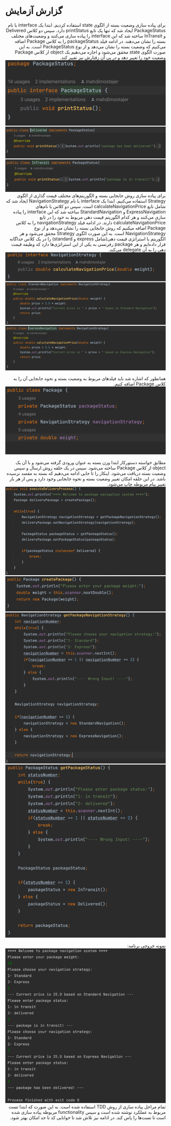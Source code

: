 # گزارش آزمایش
<div dir="rtl">برای پیاده سازی وضعیت بسته از الگوی state استفاده کردیم. ابتدا یک interface با نام PackageStatus ایجاد شد که تنها یک تابع printStatus دارد. سپس دو کلاس Delivered و InTransit ساخته شد که این interface را پیاده سازی می‌کنند و وضعیت‌های مختلف بسته را نشان می‌دهند. در ادامه فیلد packageStatus را به کلاس Package اضافه می‌کنیم که وضعیت بسته را نشان می‌دهد و از نوع PackageStatus است. به این صورت الگوی state محقق می‌شود و اجازه می‌دهیم یک object از کلاس Package وضعیت خود را تغییر دهد و در پی آن رفتارش نیز تغییر کند.

<img src="./images/1.png" />
<img src="./images/2.png" />
<img src="./images/3.png" />
برای پیاده سازی روش جابجایی بسته و الگوریتم‌های مختلف قیمت گذاری از الگوی Strategy استفاده می‌کنیم. ابتدا یک interface با نام NavigationStrategy ایجاد شد که شامل تابع calculateNavigationPrice است. سپس دو کلاس با نام‌های ExpressNavigation و StandardNavigation ساخته شد که این interface را پیاده سازی می‌کنند و هر کدام الگوریتم قیمت دهی مربوط به خود را در تابع calculateNavigationPrice دارند. در ادامه فیلد navigationStrategy را به کلاس Package اضافه میکنیم که روش جابجایی بسته را نشان می‌دهد و از نوع NavigationStrategy است. به این صورت الگوی Strategy محقق می‌شود و هر الگوریتم یا استراتژی قیمت دهی(شامل express و standard) را در یک کلاس جداگانه قرار داده‌ایم و هر package رفرنسی به یکی از این استراتژی‌ها دارد که وظیفه قیمت دهی را به آن delegate می‌کند.
<img src="./images/4.png" />
<img src="./images/5.png" />
<img src="./images/6.png" />

همانطور که اشاره شد باید فیلدهای مربوط به وضعیت بسته و نحوه جابجایی آن را به کلاس Package اضافه کنیم.
<img src="./images/7.png" />

مطابق خواسته دستورکار ابتدا وزن بسته به عنوان ورودی گرفته می‌شود و با آن یک object از کلاس Package ساخته می‌شود. سپس در یک حلقه روش ارسال و سپس وضعیت بسته دریافت می‌شود. اینکار را تا جایی ادامه می‌دهیم که بسته به مقصد نرسیده باشد. در این حلقه امکان تغییر وضعیت بسته و نحوه جابجایی وجود دارد و پس از هر بار تغییر پیام مربوطه چاپ می‌شود.
<img src="./images/8.png" />
<img src="./images/9.png" />
<img src="./images/10.png" />
<img src="./images/11.png" />

نمونه‌ خروجی برنامه:
<img src="./images/12.png" />
تمام مراحل پیاده سازی از روش TDD استفاده شده است. به این صورت که ابتدا تست مربوط به عملکرد نوشته شده است و سپس functionality مربوطه پیاده سازی شده است تا تست‌ها را پاس کند. در ادامه نیز تلاش شد تا خوانایی کد تا حد امکان بهتر شود.
</div>
